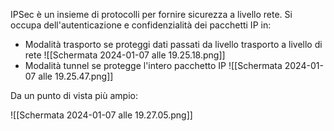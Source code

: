 IPSec è un insieme di protocolli per fornire sicurezza a livello rete.
Si occupa dell'autenticazione e confidenzialità dei pacchetti IP in:
-  Modalità trasporto se proteggi dati passati da livello trasporto a livello di rete ![[Schermata 2024-01-07 alle 19.25.18.png]]
- Modalità tunnel se protegge l'intero pacchetto IP ![[Schermata 2024-01-07 alle 19.25.47.png]]

Da un punto di vista più ampio:

![[Schermata 2024-01-07 alle 19.27.05.png]]